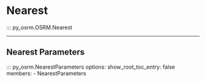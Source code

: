 # Nearest
::: py_osrm.OSRM.Nearest
        
---
## Nearest Parameters
::: py_osrm.NearestParameters
    options:
      show_root_toc_entry: false
      members:
        - NearestParameters
        